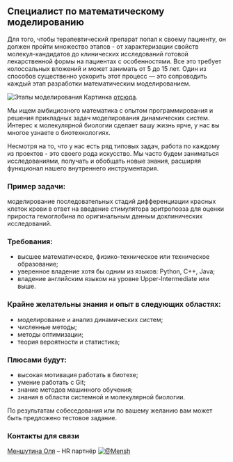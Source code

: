 ## Специалист по математическому моделированию

Для того, чтобы терапевтический препарат попал к своему пациенту, он должен пройти множество этапов - от характеризации свойств молекул-кандидатов до клинических исследований готовой лекарственной формы на пациентах с особенностями. Все это требует колоссальных вложений и может занимать от 5 до 15 лет. Один из способов существенно ускорить этот процесс — это сопроводить каждый этап разработки математическим моделированием.

![Этапы моделирования](/img/pkpd.png)
Картинка [отсюда](https://www.ncbi.nlm.nih.gov/pubmed/27661132).

Мы ищем амбициозного математика с опытом программирования и решения прикладных задач моделирования динамических систем. Интерес к молекулярной биологии сделает вашу жизнь ярче, у нас вы многое узнаете о биотехнологиях. 

Несмотря на то, что у нас есть ряд типовых задач, работа по каждому из проектов - это своего рода искусство. Мы часто будем заниматься исследованиями, получать и обобщать новые знания, расширяя функционал нашего внутреннего инструментария.


### Пример задачи:
моделирование последовательных стадий дифференциации красных клеток крови в ответ на введение стимулятора эритропоэза для оценки прироста гемоглобина по оригинальным данным доклинических исследований.


### Требования:
- высшее математическое, физико-техническое или техническое образование;
- уверенное владение хотя бы одним из языков: Python, C++, Java;
- владение английским языком на уровне Upper-Intermediate или выше.

### Крайне желательны знания и опыт в следующих областях:
- моделирование и анализ динамических систем;
- численные методы;
- методы оптимизации;
- теория вероятности и статистика;

### Плюсами будут:
- высокая мотивация работать в биотехе;
- умение работать с Git;
- знание методов машинного обучения;
- знания в области системной и молекулярной биологии.

По результатам собеседования или по вашему желанию вам может быть предложено тестовое задание.

### Контакты для связи
[Меншутина Оля](mailto:menshutina@biocad.ru) – HR партнёр [ ![@Mensh](/img/telegram.png) ](https://telegram.me/Mensh)
